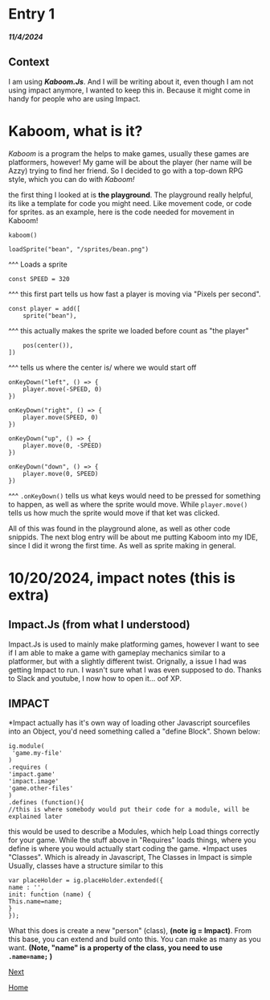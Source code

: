 # Entry 1
##### 11/4/2024

## Context
I am using ***Kaboom.Js***. And I will be writing about it, even though I am not using impact anymore, I wanted to keep this in. Because it might come in handy for people who are using Impact.

# Kaboom, what is it?

*Kaboom* is a program the helps to make games, usually these games are platformers, however! My game will be about the player (her name will be Azzy) trying to find her friend. So I decided to go with a top-down RPG style, which you can do with *Kaboom!*

the first thing I looked at is **the playground**. The playground really helpful, its like a template for code you might need. Like movement code, or code for sprites. as an example, here is the code needed for movement in Kaboom!

```
kaboom()

loadSprite("bean", "/sprites/bean.png")
```
^^^ Loads a sprite

```
const SPEED = 320
```
^^^ this first part tells us how fast a player is moving via "Pixels per second".
```
const player = add([
	sprite("bean"),
```
^^^ this actually makes the sprite we loaded before count as "the player"
```
	pos(center()),
])
```
^^^ tells us where the center is/ where we would start off

```
onKeyDown("left", () => {
	player.move(-SPEED, 0)
})

onKeyDown("right", () => {
	player.move(SPEED, 0)
})

onKeyDown("up", () => {
	player.move(0, -SPEED)
})

onKeyDown("down", () => {
	player.move(0, SPEED)
})
```
^^^ ``.onKeyDown()`` tells us what keys would need to be pressed for something to happen, as well as where the sprite would move. While ``player.move()`` tells us how much the sprite would move if that ket was clicked.

All of this was found in the playground alone, as well as other code snippids. The next blog entry will be about me putting Kaboom into my IDE, since I did it wrong the first time. As well as sprite making in general.

# 10/20/2024, impact notes (this is extra)

## Impact.Js (from what I understood)

Impact.Js is used to mainly make platforming games, however I want to see if I am able to make a game with gameplay mechanics similar to a platformer, but with a slightly different twist. Orignally, a issue I had was getting Impact to run. I wasn't sure what I was even supposed to do. Thanks to Slack and youtube, I now how to open it... oof XP.

## IMPACT
*Impact actually has it's own way of loading other Javascript sourcefiles into an Object, you'd need something called a "define Block". Shown below:
```
ig.module(
 'game.my-file'
)
.requires (
'impact.game'
'impact.image'
'game.other-files'
)
.defines (function(){
//this is where somebody would put their code for a module, will be explained later
```
this would be used to describe a Modules, which help Load things correctly for your game. While the stuff above in "Requires" loads things, where you define is where you would actually start coding the game.
*Impact uses "Classes". Which is already in Javascript, The Classes in Impact is simple Usually, classes have a structure similar to this
```
var placeHolder = ig.placeHolder.extended({
name : '',
init: function (name) {
This.name=name;
}
});
```
What this does is create a new "person" (class), **(note ig = Impact)**. From this base, you can extend and build onto this. You can make as many as you want. **(Note, "name" is a property of the class, you need to use ``.name=name;`` )**

[Next](entry02.md)

[Home](../README.md)
